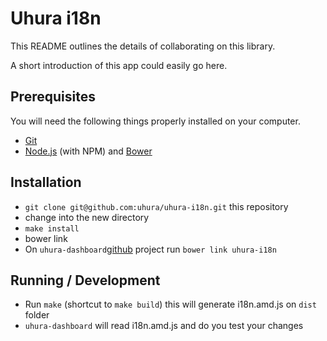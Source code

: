 # Uhura i18n

This README outlines the details of collaborating on this library.

A short introduction of this app could easily go here.

## Prerequisites

You will need the following things properly installed on your computer.

* [Git](http://git-scm.com/)
* [Node.js](http://nodejs.org/) (with NPM) and [Bower](http://bower.io/)

## Installation

* `git clone git@github.com:uhura/uhura-i18n.git` this repository
* change into the new directory
* `make install`
* bower link
* On `uhura-dashboard`[github](git.com/uhura/uhura-dashboard) project run `bower link uhura-i18n`

## Running / Development

* Run `make` (shortcut to `make build`) this will generate i18n.amd.js on `dist` folder
* `uhura-dashboard` will read i18n.amd.js and do you test your changes
